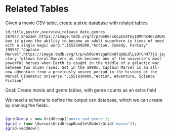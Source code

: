 # Related Tables


Given a movie CSV table, create a pixie database with related tables

```csv
id,title,poster,overview,release_date,genres
287947,Shazam!,https://image.tmdb.org/t/p/w500/xnopI5Xtky18MPhK40cZAGAOVeV.jpg,"A boy is given the ability to become an adult superhero in times of need with a single magic word.",1553299200,"Action, Comedy, Fantasy"
299537,"Captain Marvel",https://image.tmdb.org/t/p/w500/AtsgWhDnHTq68L0lLsUrCnM7TjG.jpg,"The story follows Carol Danvers as she becomes one of the universe’s most powerful heroes when Earth is caught in the middle of a galactic war between two alien races. Set in the 1990s, Captain Marvel is an all-new adventure from a previously unseen period in the history of the Marvel Cinematic Universe.",1551830400,"Action, Adventure, Science Fiction"
```

Goal: Create movie and genre tables, with genre counts as an extra field

We need a schema to define the output csv database, which we can create by naming the fields.

```php

$gridGroup = new GridGroup('movie_and_genre');
$grid = (new \Survos\GridGroupBundle\Model\Grid('movie'));
$grid->addRow()



